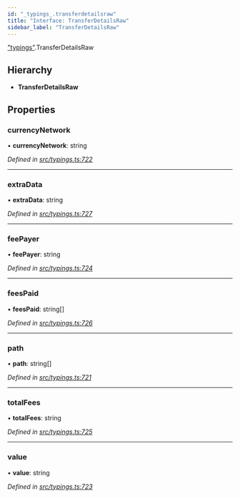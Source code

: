 ```yaml
---
id: "_typings_.transferdetailsraw"
title: "Interface: TransferDetailsRaw"
sidebar_label: "TransferDetailsRaw"
---
```


["typings"](../modules/_typings_.md).TransferDetailsRaw

## Hierarchy

* **TransferDetailsRaw**

## Properties

### currencyNetwork

•  **currencyNetwork**: string

*Defined in [src/typings.ts:722](https://github.com/trustlines-protocol/clientlib/blob/a897659/src/typings.ts#L722)*

___

### extraData

•  **extraData**: string

*Defined in [src/typings.ts:727](https://github.com/trustlines-protocol/clientlib/blob/a897659/src/typings.ts#L727)*

___

### feePayer

•  **feePayer**: string

*Defined in [src/typings.ts:724](https://github.com/trustlines-protocol/clientlib/blob/a897659/src/typings.ts#L724)*

___

### feesPaid

•  **feesPaid**: string[]

*Defined in [src/typings.ts:726](https://github.com/trustlines-protocol/clientlib/blob/a897659/src/typings.ts#L726)*

___

### path

•  **path**: string[]

*Defined in [src/typings.ts:721](https://github.com/trustlines-protocol/clientlib/blob/a897659/src/typings.ts#L721)*

___

### totalFees

•  **totalFees**: string

*Defined in [src/typings.ts:725](https://github.com/trustlines-protocol/clientlib/blob/a897659/src/typings.ts#L725)*

___

### value

•  **value**: string

*Defined in [src/typings.ts:723](https://github.com/trustlines-protocol/clientlib/blob/a897659/src/typings.ts#L723)*
